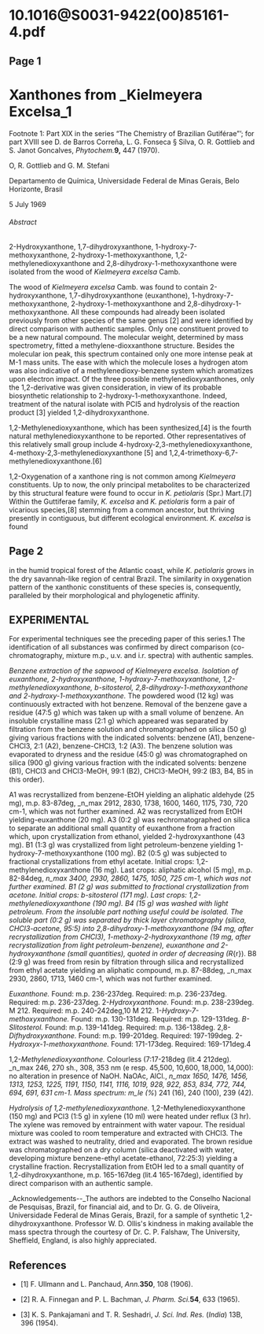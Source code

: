 # 10.1016@S0031-9422(00)85161-4.pdf

## Page 1



# Xanthones from _Kielmeyera Excelsa_1
Footnote 1: Part XIX in the series “The Chemistry of Brazilian Gutiférae”’; for part XVIII see D. de Barros Correña, L. G. Fonseca § Silva, O. R. Gottlieb and S. Janot Goncalves, _Phytochem._**9,** 447 (1970).

O, R. Gottlieb and G. M. Stefani

Departamento de Química, Universidade Federal de Minas Gerais, Belo Horizonte, Brasil

5 July 1969

###### Abstract

2-Hydroxyxanthone, 1,7-dihydroxyxanthone, 1-hydroxy-7-methoxyxanthone, 2-hydroxy-1-methoxyxanthone, 1,2-methylenedioxyxanthone and 2,8-dihydroxy-1-methoxyxanthone were isolated from the wood of _Kielmeyera excelsa_ Camb.

The wood of _Kielmeyera excelsa_ Camb. was found to contain 2-hydroxyxanthone, 1,7-dihydroxyxanthone (euxanthone), 1-hydroxy-7-methoxyxanthone, 2-hydroxy-1-methoxyxanthone and 2,8-dihydroxy-1-methoxyxanthone. All these compounds had already been isolated previously from other species of the same genus [2] and were identified by direct comparison with authentic samples. Only one constituent proved to be a new natural compound. The molecular weight, determined by mass spectrometry, fitted a methylene-dioxxanthone structure. Besides the molecular ion peak, this spectrum contained only one more intense peak at M-1 mass units. The ease with which the molecule loses a hydrogen atom was also indicative of a methylenedioxy-benzene system which aromatizes upon electron impact. Of the three possible methylenedioxyxanthones, only the 1,2-derivative was given consideration, in view of its probable biosynthetic relationship to 2-hydroxy-1-methoxyxanthone. Indeed, treatment of the natural isolate with PCI5 and hydrolysis of the reaction product [3] yielded 1,2-dihydroxyxanthone.

1,2-Methylenedioxyxanthone, which has been synthesized,[4] is the fourth natural methylenedioxyxanthone to be reported. Other representatives of this relatively small group include 4-hydroxy-2,3-methylenedioxyxanthone, 4-methoxy-2,3-methylenedioxyxanthone [5] and 1,2,4-trimethoxy-6,7-methylenedioxyxanthone.[6]

1,2-Oxygenation of a xanthone ring is not common among _Kielmeyera_ constituents. Up to now, the only principal metabolites to be characterized by this structural feature were found to occur in _K. petiolaris_ (Spr.) Mart.[7] Within the Guttiferae family, _K. excelsa_ and _K. petiolaris_ form a pair of vicarious species,[8] stemming from a common ancestor, but thriving presently in contiguous, but different ecological environment. _K. excelsa_ is found

## Page 2

in the humid tropical forest of the Atlantic coast, while _K. petiolaris_ grows in the dry savannah-like region of central Brazil. The similarity in oxygenation pattern of the xanthonic constituents of these species is, consequently, paralleled by their morphological and phylogenetic affinity.

## EXPERIMENTAL

For experimental techniques see the preceding paper of this series.1 The identification of all substances was confirmed by direct comparison (co-chromatography, mixture m.p., u.v. and i.r. spectra) with authentic samples.

_Benzene extraction of the sapwood of Kielmeyera excelsa. Isolation of euxanthone, 2-hydroxyxanthone, 1-hydroxy-7-methoxyxanthone, 1,2-methylenedioxyxanthone, b-sitosterol, 2,8-dihydroxy-1-methoxyxanthone and 2-hydroxy-1-methoxyxanthone._ The powdered wood (12 kg) was continuously extracted with hot benzene. Removal of the benzene gave a residue (47:5 g) which was taken up with a small volume of benzene. An insoluble crystalline mass (2:1 g) which appeared was separated by filtration from the benzene solution and chromatographed on silica (50 g) giving various fractions with the indicated solvents: benzene (A1), benzene-CHCl3, 2:1 (A2), benzene-CHCl3, 1:2 (A3). The benzene solution was evaporated to dryness and the residue (45:0 g) was chromatographed on silica (900 g) giving various fraction with the indicated solvents: benzene (B1), CHCl3 and CHCl3-MeOH, 99:1 (B2), CHCl3-MeOH, 99:2 (B3, B4, B5 in this order).

A1 was recrystallized from benzene-EtOH yielding an aliphatic aldehyde (25 mg), m.p. 83-87deg, _n_max 2912, 2830, 1738, 1600, 1460, 1175, 730, 720 cm-1, which was not further examined. A2 was recrystallized from EtOH yielding-euxanthone (20 mg). A3 (0:2 g) was rechromatographed on silica to separate an additional small quantity of euxanthone from a fraction which, upon crystallization from ethanol, yielded 2-hydroxyxanthone (43 mg). B1 (1:3 g) was crystallized from light petroleum-benzene yielding 1-hydroxy-7-methoxyxanthone (100 mg). B2 (0:5 g) was subjected to fractional crystallizations from ethyl acetate. Initial crops: 1,2-methylenedioxyxanthone (16 mg). Last crops: aliphatic alcohol (5 mg), m.p. 82-84deg, _n_max 3400, 2930, 2860, 1475, 1050, 725 cm-1, which was not further examined. B1 (2 g) was submitted to fractional crystallization from acetone. Initial crops: b-sitosterol (171 mg). Last crops: 1,2-methylenedioxyxanthone (190 mg). B4 (15 g) was washed with light petroleum. From the insoluble part nothing useful could be isolated. The soluble part (0:2 g) was separated by thick layer chromatography (silica, CHCl3-acetone, 95:5) into 2,8-dihydroxy-1-methoxyxanthone (94 mg, after recrystallization from CHCl3), 1-methoxy-2-hydroxyxanthone (19 mg, after recrystallization from light petroleum-benzene), euxanthone and 2-hydroxyxanthone (small quantities), quoted in order of decreasing \(R_{r}\). B8 (2:9 g) was freed from resin by filtration through silica and recrystallized from ethyl acetate yielding an aliphatic compound, m.p. 87-88deg, _n_max 2930, 2860, 1713, 1460 cm-1, which was not further examined.

_Euxanthone._ Found: m.p. 236-237deg. Required: m.p. 236-237deg. Required: m.p. 236-237deg. 2-_Hydroxyxanthone._ Found: m.p. 238-239deg. M 212. Required: m.p. 240-242deg,10 M 212. 1-_Hydroxy-7-methoxyxanthone._ Found: m.p. 130-131deg. Required: m.p. 129-131deg. _B-Slitosterol._ Found: m.p. 139-141deg. Required: m.p. 136-138deg. 2,8-_Difhydroxyxanthone._ Found: m.p. 199-201deg. Required: 197-199deg. 2-_Hydroxyx-1-methoxyxanthone._ Found: 171-173deg. Required: 169-171deg.4

1,2-_Methylenedioxyxanthone._ Colourless (7:17-218deg (lit.4 212deg). _n_max 246, 270 sh., 308, 353 nm (e resp. 45,500, 10,600, 18,000, 14,000): no alteration in presence of NaOH. NaOAc, AlCl., _n_max 1650, 1476, 1456, 1313, 1253, 1225, 1191, 1150, 1141, 1116, 1019, 928, 922, 853, 834, 772, 744, 694, 691, 631 cm-1. Mass spectrum: _m_le (_%_) 241 (16), 240 (100), 239 (42).

_Hydrolysis of 1,2-methylenedioxyxanthone._ 1,2-Methylenedioxyxanthone (150 mg) and PCl3 (1:5 g) in xylene (10 ml) were heated under reflux (3 hr). The xylene was removed by entrainment with water vapour. The residual mixture was cooled to room temperature and extracted with CHCl3. The extract was washed to neutrality, dried and evaporated. The brown residue was chromatographed on a dry column (silica deactivated with water, developing mixture benzene-ethyl acetate-ethanol, 72:25:3) yielding a crystalline fraction. Recrystallization from EtOH led to a small quantity of 1,2-dihydroxyxanthone, m.p. 165-167deg (lit.4 165-167deg), identified by direct comparison with an authentic sample.

_Acknowledgements--_The authors are indebted to the Conselho Nacional de Pesquisas, Brazil, for financial aid, and to Dr. G. G. de Oliveira, Universidade Federal de Minas Gerais, Brazil, for a sample of synthetic 1,2-dihydroxyxanthone. Professor W. D. Ollis's kindness in making available the mass spectra through the courtesy of Dr. C. P. Falshaw, The University, Sheffield, England, is also highly appreciated.

## References

- [1] F. Ullmann and L. Panchaud, _Ann._**350**, 108 (1906).

- [2] R. A. Finnegan and P. L. Bachman, _J. Pharm. Sci._**54**, 633 (1965).

- [3] K. S. Pankajamani and T. R. Seshadri, _J. Sci. Ind. Res._ (_India_) 13B, 396 (1954).



